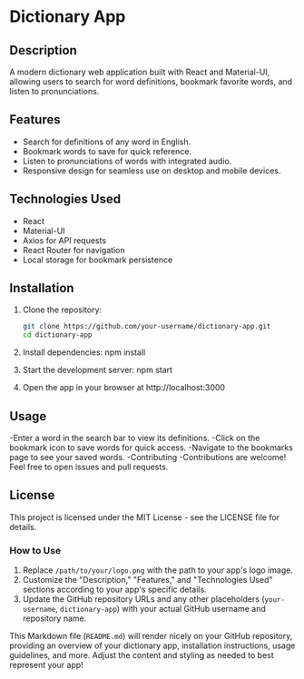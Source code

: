 # Dictionary App



## Description

A modern dictionary web application built with React and Material-UI, allowing users to search for word definitions, bookmark favorite words, and listen to pronunciations.

## Features

- Search for definitions of any word in English.
- Bookmark words to save for quick reference.
- Listen to pronunciations of words with integrated audio.
- Responsive design for seamless use on desktop and mobile devices.

## Technologies Used

- React
- Material-UI
- Axios for API requests
- React Router for navigation
- Local storage for bookmark persistence

## Installation

1. Clone the repository:

   ```bash
   git clone https://github.com/your-username/dictionary-app.git
   cd dictionary-app
   
2. Install dependencies:
   npm install
   
3. Start the development server:
   npm start
 
4. Open the app in your browser at http://localhost:3000

## Usage

-Enter a word in the search bar to view its definitions.
-Click on the bookmark icon to save words for quick access.
-Navigate to the bookmarks page to see your saved words.
-Contributing
-Contributions are welcome! Feel free to open issues and pull requests.

## License

This project is licensed under the MIT License - see the LICENSE file for details.


### How to Use

1. Replace `/path/to/your/logo.png` with the path to your app's logo image.
2. Customize the "Description," "Features," and "Technologies Used" sections according to your app's specific details.
3. Update the GitHub repository URLs and any other placeholders (`your-username`, `dictionary-app`) with your actual GitHub username and repository name.

This Markdown file (`README.md`) will render nicely on your GitHub repository, providing an overview of your dictionary app, installation instructions, usage guidelines, and more. Adjust the content and styling as needed to best represent your app!
